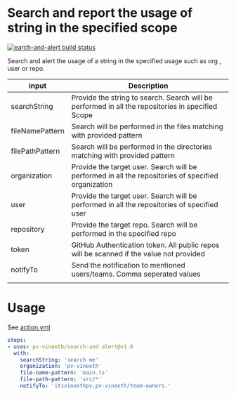 # Search and report the usage of string in the specified scope

<p align="left">
  <a href="https://github.com/pv-vineeth/search-and-alert"><img alt="earch-and-alert build status" src="https://github.com/pv-vineeth/search-and-alert/workflows/build-test/badge.svg"></a>
</p>

Search and alert the usage of a string in the specified usage such as org , user or repo. 

|    input           | Description    |                                            
|-----------------   |-------------------------------------------------------------------   |
| searchString       |  Provide the string to search. Search will be performed in all the repositories in specified Scope |
| fileNamePattern  |  Search will be performed in the files matching with provided pattern |
| filePathPattern  |  Search will be performed in the directories matching with provided pattern |
| organization       |  Provide the target user. Search will be performed in all the repositories of specified organization | 
| user               |  Provide the target user. Search will be performed in all the repositories of specified user |
| repository         |  Provide the target repo. Search will be performed in the specified repo |
| token              |  GitHub Authentication token. All public repos will be scanned if the value not provided |
| notifyTo           |  Send the notification to mentioned users/teams. Comma seperated values |
|  | |

# Usage

See [action.yml](action.yml)

```yaml
steps:
- uses: pv-vineeth/search-and-alert@v1.0
  with:
    searchString: 'search me'
    organization: 'pv-vineeth'
    file-name-pattern: 'main.ts'
    file-path-pattern: 'src/*'
    notifyTo: 'itsvineethpv,pv-vineeth/team-owners.'

```
